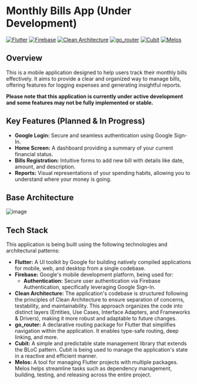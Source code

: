 # Monthly Bills App (Under Development)

[![Flutter](https://img.shields.io/badge/Flutter-%2302569B.svg?style=for-the-badge&logo=Flutter&logoColor=white)](https://flutter.dev/)
[![Firebase](https://img.shields.io/badge/Firebase-%23FFCA28.svg?style=for-the-badge&logo=Firebase&logoColor=black)](https://firebase.google.com/)
[![Clean Architecture](https://img.shields.io/badge/Clean%20Architecture-lightgrey?style=for-the-badge)](https://blog.cleancoder.com/uncle-bob/2012/08/13/the-clean-architecture.html)
[![go_router](https://img.shields.io/badge/go_router-blueviolet?style=for-the-badge)](https://pub.dev/packages/go_router)
[![Cubit](https://img.shields.io/badge/Cubit-blue?style=for-the-badge)](https://bloclibrary.dev/#/cubit)
[![Melos](https://img.shields.io/badge/Melos-2E7D32?style=for-the-badge&logoColor=white)](https://pub.dev/packages/melos)


## Overview

This is a mobile application designed to help users track their monthly bills effectively. It aims to provide a clear and organized way to manage bills, offering features for logging expenses and generating insightful reports.

**Please note that this application is currently under active development and some features may not be fully implemented or stable.**

## Key Features (Planned & In Progress)

* **Google Login:** Secure and seamless authentication using Google Sign-In.
* **Home Screen:** A dashboard providing a summary of your current financial status.
* **Bills Registration:** Intuitive forms to add new bill with details like date, amount, and description.
* **Reports:** Visual representations of your spending habits, allowing you to understand where your money is going.

## Base Architecture

![image](https://github.com/user-attachments/assets/0dddf7e0-7f85-4eec-b4ab-ce642a54cc39)

## Tech Stack

This application is being built using the following technologies and architectural patterns:

* **Flutter:** A UI toolkit by Google for building natively compiled applications for mobile, web, and desktop from a single codebase.
* **Firebase:** Google's mobile development platform, being used for:
    * **Authentication:** Secure user authentication via Firebase Authentication, specifically leveraging Google Sign-In.
* **Clean Architecture:** The application's codebase is structured following the principles of Clean Architecture to ensure separation of concerns, testability, and maintainability. This approach organizes the code into distinct layers (Entities, Use Cases, Interface Adapters, and Frameworks & Drivers), making it more robust and adaptable to future changes.
* **go\_router:** A declarative routing package for Flutter that simplifies navigation within the application. It enables type-safe routing, deep linking, and more.
* **Cubit:** A simple and predictable state management library that extends the BLoC pattern. Cubit is being used to manage the application's state in a reactive and efficient manner.
* **Melos:** A tool for managing Flutter projects with multiple packages. Melos helps streamline tasks such as dependency management, building, testing, and releasing across the entire project.

